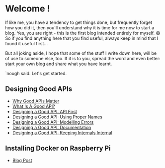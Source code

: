 # Welcome !

If like me, you have a tendency to get things done, but frequently forget how you did it, then you'll understand why it is time for me now to start a blog.
Yes, you are right - this is the first blog intended entirely for myself. 😄
So if you find anything here that you find useful, always keep in mind that I found it useful first... 

But all joking aside, I hope that some of the stuff I write down here, will be of use to someone else, too.
If it is to you, spread the word and even better: start your own blog and share what you have learnt.

`nough said. Let's get started.
## Designing Good APIs

* [Why Good APIs Matter](./why-good-apis-matter.md)
* [What Is A Good API?](./what-is-a-good-api.md)
* [Designing a Good API: API First](./designing-good-apis--api-first.md)
* [Designing a Good API: Using Proper Names](./designing-good-apis--using-proper-names.md)
* [Designing a Good API: Modelling Errors](./designing-good-apis--modelling-errors.md)
* [Designing a Good API: Documentation](./designing-good-apis--documentation.md)
* [Designing a Good API: Keeping Internals Internal](./designing-good-apis--keeping-internals-internal.md)
## Installing Docker on Raspberry Pi

* [Blog Post](./docker-on-raspberry.md)